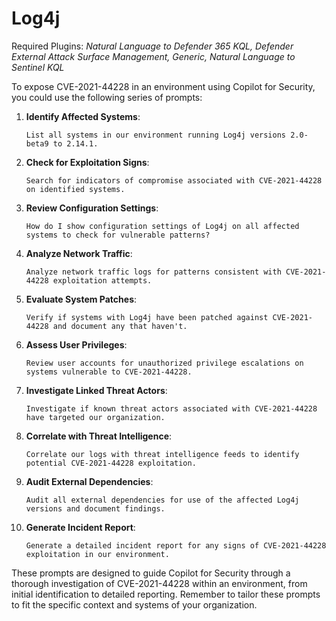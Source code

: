 # Log4j

Required Plugins: *Natural Language to Defender 365 KQL, Defender External Attack Surface Management, Generic, Natural Language to Sentinel KQL*

To expose CVE-2021-44228 in an environment using Copilot for Security, you could use the following series of prompts:

1. **Identify Affected Systems**:
   ```
   List all systems in our environment running Log4j versions 2.0-beta9 to 2.14.1.
   ```

2. **Check for Exploitation Signs**:
   ```
   Search for indicators of compromise associated with CVE-2021-44228 on identified systems.
   ```

3. **Review Configuration Settings**:
   ```
   How do I show configuration settings of Log4j on all affected systems to check for vulnerable patterns?
   ```

4. **Analyze Network Traffic**:
   ```
   Analyze network traffic logs for patterns consistent with CVE-2021-44228 exploitation attempts.
   ```

5. **Evaluate System Patches**:
   ```
   Verify if systems with Log4j have been patched against CVE-2021-44228 and document any that haven't.
   ```

6. **Assess User Privileges**:
   ```
   Review user accounts for unauthorized privilege escalations on systems vulnerable to CVE-2021-44228.
   ```

7. **Investigate Linked Threat Actors**:
   ```
   Investigate if known threat actors associated with CVE-2021-44228 have targeted our organization.
   ```

8. **Correlate with Threat Intelligence**:
   ```
   Correlate our logs with threat intelligence feeds to identify potential CVE-2021-44228 exploitation.
   ```

9. **Audit External Dependencies**:
   ```
   Audit all external dependencies for use of the affected Log4j versions and document findings.
   ```

10. **Generate Incident Report**:
    ```
    Generate a detailed incident report for any signs of CVE-2021-44228 exploitation in our environment.
    ```

These prompts are designed to guide Copilot for Security through a thorough investigation of CVE-2021-44228 within an environment, from initial identification to detailed reporting. Remember to tailor these prompts to fit the specific context and systems of your organization.

